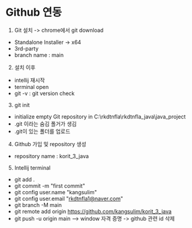 # Github 연동

1. Git 설치 -> chrome에서 git download
- Standalone Installer -> x64
- 3rd-party
- branch name : main

2. 설치 이후
- intellij 재시작
- terminal open
- git -v : git version check

3. git init
- initialize empty Git repository in C:\rkdtnfla\rkdtnfla_java\java_project
- .git 이라는 숨김 폴거가 생김
- .git이 있는 폴더를 업로드

4. Github 가입 및 repository 생성
- repository name : korit_3_java

5. Intellij terminal
- git add .
- git commit -m "first commit"
- git config user.name "kangsulim"
- git config user.email "rkdtnfla1@naver.com"
- git branch -M main
- git remote add origin https://github.com/kangsulim/korit_3_java
- git push -u origin main --> window 자격 증명 -> github 관련 id 삭제